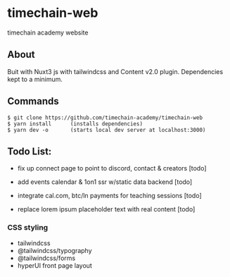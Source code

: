 # timechain-web
timechain academy website

## About

Buit with Nuxt3 js with tailwindcss and Content v2.0 plugin. 
Dependencies kept to a minimum.

## Commands

```
$ git clone https://github.com/timechain-academy/timechain-web
$ yarn install      (installs dependencies)
$ yarn dev -o       (starts local dev server at localhost:3000)
```


## Todo List: 

- fix up connect page to point to discord, contact & creators [todo]
- add events calendar & 1on1 ssr w/static data backend [todo]

- integrate cal.com, btc/ln payments for teaching sessions [todo]
- replace lorem ipsum placeholder text with real content [todo]


### CSS styling

- tailwindcss
- @tailwindcss/typography
- @tailwindcss/forms
- hyperUI front page layout
